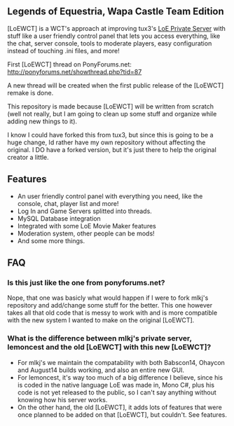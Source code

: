 ## Legends of Equestria, Wapa Castle Team Edition

[LoEWCT] is a WCT's approach at improving tux3's [LoE Private Server](http://github.com/tux3/LoE-PrivateServer) with stuff like a user friendly control panel that lets you access everything, like the chat, server console, tools to moderate players, easy configuration instead of touching .ini files, and more!

First [LoEWCT] thread on PonyForums.net: <http://ponyforums.net/showthread.php?tid=87>

A new thread will be created when the first public release of the [LoEWCT] remake is done.

This repository is made because [LoEWCT] will be written from scratch (well not really, but I am going to clean up some stuff and organize while adding new things to it).

I know I could have forked this from tux3, but since this is going to be a huge change, Id rather have my own repository without affecting the original. I DO have a forked version, but it's just there to help the original creator a little.

## Features

* An user friendly control panel with everything you need, like the console, chat, player list and more!
* Log In and Game Servers splitted into threads.
* MySQL Database integration
* Integrated with some LoE Movie Maker features
* Moderation system, other people can be mods!
* And some more things.

## FAQ

### Is this just like the one from ponyforums.net?

Nope, that one was basicly what would happen if I were to fork mlkj's repository and add/change some stuff for the better. This one however takes all that old code that is messy to work with and is more compatible with the new system I wanted to make on the original [LoEWCT].

### What is the difference between mlkj's private server, lemoncest and the old [LoEWCT] with this new [LoEWCT]?

* For mlkj's we maintain the compatability with both Babscon14, Ohaycon and August14 builds working, and also an entire new GUI.
* For lemoncest, it's way too much of a big difference I believe, since his is coded in the native language LoE was made in, Mono C#, plus his code is not yet released to the public, so I can't say anything without knowing how his server works.
* On the other hand, the old [LoEWCT], it adds lots of features that were once planned to be added on that [LoEWCT], but couldn't. See features.
